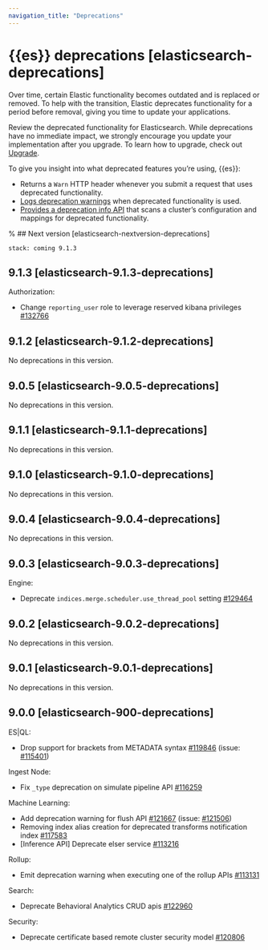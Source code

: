 ```yaml
---
navigation_title: "Deprecations"
---
```


# {{es}} deprecations [elasticsearch-deprecations]

Over time, certain Elastic functionality becomes outdated and is replaced or removed. To help with the transition, Elastic deprecates functionality for a period before removal, giving you time to update your applications.

Review the deprecated functionality for Elasticsearch. While deprecations have no immediate impact, we strongly encourage you update your implementation after you upgrade. To learn how to upgrade, check out [Upgrade](docs-content://deploy-manage/upgrade.md).

To give you insight into what deprecated features you’re using, {{es}}:

* Returns a `Warn` HTTP header whenever you submit a request that uses deprecated functionality.
* [Logs deprecation warnings](docs-content://deploy-manage/monitor/logging-configuration/update-elasticsearch-logging-levels.md#deprecation-logging) when deprecated functionality is used.
* [Provides a deprecation info API](https://www.elastic.co/docs/api/doc/elasticsearch/operation/operation-migration-deprecations) that scans a cluster’s configuration and mappings for deprecated functionality.

% ## Next version [elasticsearch-nextversion-deprecations]

```{applies_to}
stack: coming 9.1.3
```
## 9.1.3 [elasticsearch-9.1.3-deprecations]

Authorization:
* Change `reporting_user` role to leverage reserved kibana privileges [#132766](https://github.com/elastic/elasticsearch/pull/132766)



## 9.1.2 [elasticsearch-9.1.2-deprecations]

No deprecations in this version.

## 9.0.5 [elasticsearch-9.0.5-deprecations]

No deprecations in this version.

## 9.1.1 [elasticsearch-9.1.1-deprecations]

No deprecations in this version.

## 9.1.0 [elasticsearch-9.1.0-deprecations]

No deprecations in this version.

## 9.0.4 [elasticsearch-9.0.4-deprecations]

No deprecations in this version.

## 9.0.3 [elasticsearch-9.0.3-deprecations]

Engine:
* Deprecate `indices.merge.scheduler.use_thread_pool` setting [#129464](https://github.com/elastic/elasticsearch/pull/129464)



## 9.0.2 [elasticsearch-9.0.2-deprecations]

No deprecations in this version.

## 9.0.1 [elasticsearch-9.0.1-deprecations]

No deprecations in this version.

## 9.0.0 [elasticsearch-900-deprecations]

ES|QL:
* Drop support for brackets from METADATA syntax [#119846](https://github.com/elastic/elasticsearch/pull/119846) (issue: [#115401](https://github.com/elastic/elasticsearch/issues/115401))

Ingest Node:
* Fix `_type` deprecation on simulate pipeline API [#116259](https://github.com/elastic/elasticsearch/pull/116259)

Machine Learning:
* Add deprecation warning for flush API [#121667](https://github.com/elastic/elasticsearch/pull/121667) (issue: [#121506](https://github.com/elastic/elasticsearch/issues/121506))
* Removing index alias creation for deprecated transforms notification index [#117583](https://github.com/elastic/elasticsearch/pull/117583)
* [Inference API] Deprecate elser service [#113216](https://github.com/elastic/elasticsearch/pull/113216)

Rollup:
* Emit deprecation warning when executing one of the rollup APIs [#113131](https://github.com/elastic/elasticsearch/pull/113131)

Search:
* Deprecate Behavioral Analytics CRUD apis [#122960](https://github.com/elastic/elasticsearch/pull/122960)

Security:
* Deprecate certificate based remote cluster security model [#120806](https://github.com/elastic/elasticsearch/pull/120806)


